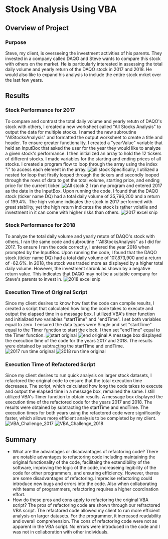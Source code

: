 # Stock Analysis Using VBA
## Overview of Project 
### Purpose
Steve, my client, is overseeing the investment activities of his parents. They invested in a company called DAQO and Steve wants to compare this stock with others on the market. He is particularly interested in assessing the total daily volume and yearly return of the DAQO stock in 2017 and 2018. He would also like to expand his analysis to include the entire stock mrket over the last few years. 
## Results
### Stock Performance for 2017
To compare and contrast the total daily volume and yearly retutn of DAQO's stock with others, I created a new worksheet called "All Stocks Analysis" to output the data for multiple stocks. I named the new subroutine "AllStocksAnalysis" and formatted the output worksheet to create a title and header. To ensure greater functionality, I created a "yearValue" variable that held an InputBox that asked the user for the year they would like to analyze a given stock's performance. I then initialized an array to hold the 12 tickers of different stocks. I made variables for the starting and ending prices of all stocks. I created a program flow to loop through the array using the index "i" to access each element in the array. 
![all stock](https://user-images.githubusercontent.com/106560739/174704207-001153bb-8500-4450-82e5-30ced25ebb9e.png)
Specifically, I utilized a nested for loop that firstly looped through the tickers and secondly looped through the rows of data to get the total volume, starting price, and ending price for the current ticker. 
![All stock 2](https://user-images.githubusercontent.com/106560739/174704228-3e5d6a26-8d72-481c-a4cd-0890950aa083.png)
I ran my program and entered 2017 as the date in the InputBox. Upon running the code, I found that the DAQO stock (ticker name DQ) had a total daily volume of 35,796,200 and a return of 199.4%. The high volume indicates the stock in 2017 performed with great stability, yet the high return indicates the stock is rather volatile and investment in it can come with higher risks than others. 
![2017 excel snip](https://user-images.githubusercontent.com/106560739/174711075-9601bf29-3659-4289-9614-eb5aedbc0f4a.png)
### Stock Performance for 2018
To analyze the total daily volume and yearly retutn of DAQO's stock with others, I ran the same code and subroutine ""AllStocksAnalysis" as I did for 2017. To ensure I ran the code correctly, I entered the year 2018 when prompted by the InputBox. Upon running the code, I found that the DAQO stock (ticker name DQ) had a total daily volume of 107,873,900 and a return of -62.6%. In 2018, the stock was traded more as displayed by a higher total daily volume. However, the investment shrunk as shown by a negative return value. This indicates that DAQO may not be a suitable company for Steve's parents to invest in.
![2018 excel snip](https://user-images.githubusercontent.com/106560739/174712289-ec58fd5b-0279-4b42-821a-86303fadae79.png)
### Execution Time of Original Script
Since my client desires to know how fast the code can complie results, I created a script that calculated how long the code takes to execute and output the elapsed time in a message box. I utilized VBA's timer function and initialized two variables "startTime" and "endTime". I set both variables equal to zero. I ensured the data types were Single and set "startTime" equal to the Timer function to start the clock. I then set "endTime" equal to the Timer function. 
![start original ](https://user-images.githubusercontent.com/106560739/174936673-784b68ee-7418-4d06-bc25-32c233fdc85e.png)
![end original ](https://user-images.githubusercontent.com/106560739/174936682-ae3dab9e-67a6-4ddc-b3bd-a9f03ca74126.png)
A message box displayed the execution time of the code for the years 2017 and 2018. The results were obtained by subtracting the startTime and endTime. 
![2017 run time original ](https://user-images.githubusercontent.com/106560739/174936396-d4127973-536a-41d0-8149-d395f476ff73.png)
![2018 run time original](https://user-images.githubusercontent.com/106560739/174936287-6d557a4d-7db4-45d3-b87d-104cb6c44fd9.png)
### Execution Time of Refactored Script
Since my client desires to run quick analysis on larger stock datasets, I refactored the original code to ensure that the total execution time decreases. The script, which calculated how long the code takes to execute and output the elapsed time in a message box, remained the same. I still utilized VBA's Timer function to obtain results. 
A message box displayed the execution time of the refactored code for the years 2017 and 2018. The results were obtained by subtracting the startTime and endTime. The execution times for both years using the refactored code were significantly faster, which allows more efficient analysis to be completed by my client. 
![VBA_Challenge_2017](https://user-images.githubusercontent.com/106560739/174937524-c6ebe19b-80ec-486e-9762-9842710cddc1.png)
![VBA_Challenge_2018](https://user-images.githubusercontent.com/106560739/174937532-3cff9d75-6a05-43c1-93c0-505a037d6f70.png)
## Summary
- What are the advantages or disadvantages of refactoring code? There are notable advantages to refactoring code including maintaining the original functionality of the code, facilitaing the extendibility of the software, improving the logic of the code, increaseing legibility of the code for other programmers, and ensuring efficiency. However, therea are some disadvantages of refactoring. Imprecise refactoring could introduce new bugs and errors into the code. Also when collaborating with teams of programmers, refactoring requires a higher coordination effort.  
- How do these pros and cons apply to refactoring the original VBA script? The pros of refactoring code are shown through our refractored VBA script. The refactored code allowed my client to run more efficient analysis on larger datasets. For the programmer, it increased readability and overall comprehension. The cons of refactoring code were not as apparent in the VBA script. No errors were introduced in the code and I was not in collaboration with other individuals. 
